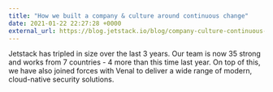 ```yaml
---
title: "How we built a company & culture around continuous change"
date: 2021-01-22 22:27:28 +0000
external_url: https://blog.jetstack.io/blog/company-culture-continuous-change/
---
```


Jetstack has tripled in size over the last 3 years. Our team is now 35 strong
and works from 7 countries - 4 more than this time last year. On top of this,
we have also joined forces with Venal to deliver a wide range of modern,
cloud-native security solutions.
